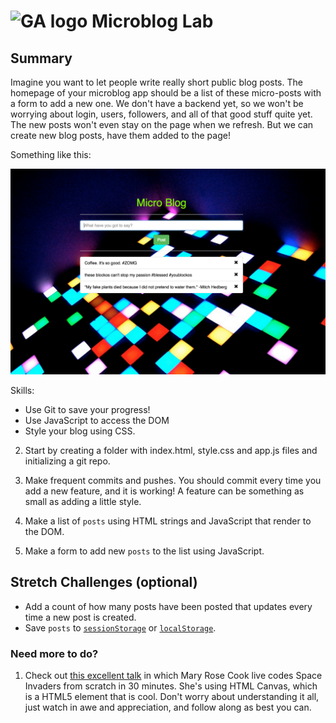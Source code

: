 # ![GA logo](https://ga-dash.s3.amazonaws.com/production/assets/logo-9f88ae6c9c3871690e33280fcf557f33.png) Microblog Lab

## Summary

Imagine you want to let people write really short public blog posts. The homepage of your microblog app should be a list of these micro-posts with a form to add a new one. We don't have a backend yet, so we won't be worrying about login, users, followers, and all of that good stuff quite yet. The new posts won't even stay on the page when we refresh. But we can create new blog posts, have them added to the page!

Something like this:

![alt tag](https://github.com/sf-wdi-22-23/Project-0-Solution/blob/master/screen_shot.png)

Skills:

- Use Git to save your progress!
- Use JavaScript to access the DOM
- Style your blog using CSS.

2. Start by creating a folder with index.html, style.css and app.js files and initializing a git repo.

3. Make frequent commits and pushes. You should commit every time you add a new feature, and it is working! A feature can be something as small as adding a little style.
4. Make a list of `posts` using HTML strings and JavaScript that render to the DOM.
5. Make a form to add new `posts` to the list using JavaScript.

## Stretch Challenges (optional)

* Add a count of how many posts have been posted that updates every time a new post is created.
* Save `posts` to [`sessionStorage`](https://developer.mozilla.org/en-US/docs/Web/API/Window/sessionStorage) or [`localStorage`](https://developer.mozilla.org/en-US/docs/Web/API/Window/localStorage).

### Need more to do?
1. Check out [this excellent talk](https://vimeo.com/105955605) in which Mary Rose Cook live codes Space Invaders from scratch in 30 minutes. She's using HTML Canvas, which is a HTML5 element that is cool. Don't worry about understanding it all, just watch in awe and appreciation, and follow along as best you can.

